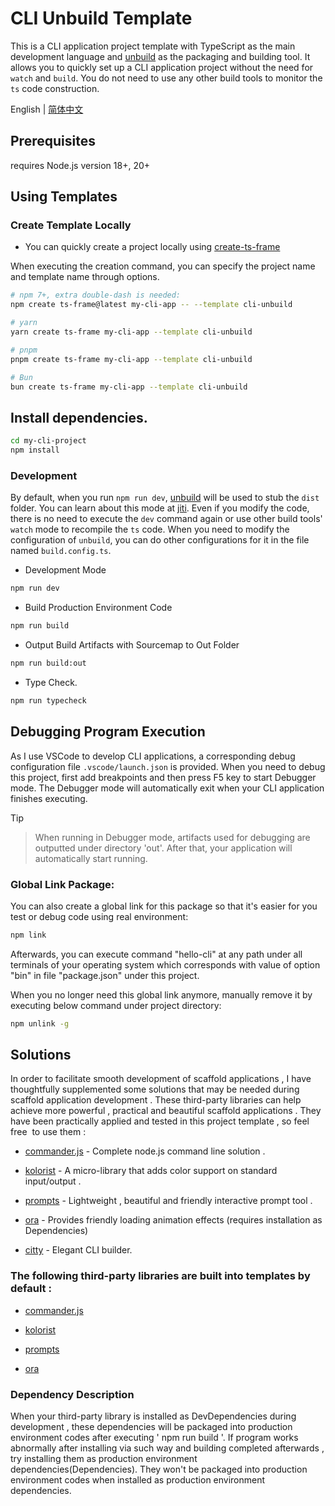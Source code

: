 # CLI Unbuild Template

This is a CLI application project template with TypeScript as the main development language and [unbuild](https://github.com/unjs/unbuild) as the packaging and building tool. It allows you to quickly set up a CLI application project without the need for `watch` and `build`. You do not need to use any other build tools to monitor the `ts` code construction.

English | [简体中文](https://github.com/hacxy/cli-template/blob/main/README_zh.md)

## Prerequisites

requires Node.js version 18+, 20+

## Using Templates

### Create Template Locally

- You can quickly create a project locally using [create-ts-frame](https://github.com/hacxy/create-ts-frame)

When executing the creation command, you can specify the project name and template name through options.

```sh
# npm 7+, extra double-dash is needed:
npm create ts-frame@latest my-cli-app -- --template cli-unbuild

# yarn
yarn create ts-frame my-cli-app --template cli-unbuild

# pnpm
pnpm create ts-frame my-cli-app --template cli-unbuild

# Bun
bun create ts-frame my-cli-app --template cli-unbuild
```

## Install dependencies.

```sh
cd my-cli-project
npm install
```

### Development

By default, when you run `npm run dev`, [unbuild](https://github.com/unjs/unbuild) will be used to stub the `dist` folder. You can learn about this mode at [jiti](https://github.com/unjs/jiti). Even if you modify the code, there is no need to execute the `dev` command again or use other build tools' `watch` mode to recompile the `ts` code. When you need to modify the configuration of `unbuild`, you can do other configurations for it in the file named `build.config.ts`.

- Development Mode

```sh
npm run dev
```

- Build Production Environment Code

```sh
npm run build
```

- Output Build Artifacts with Sourcemap to Out Folder

```sh
npm run build:out
```

- Type Check.

```sh
npm run typecheck
```

## Debugging Program Execution

As I use VSCode to develop CLI applications, a corresponding debug configuration file `.vscode/launch.json` is provided. When you need to debug this project, first add breakpoints and then press F5 key to start Debugger mode. The Debugger mode will automatically exit when your CLI application finishes executing.

> [!TIP]

> When running in Debugger mode, artifacts used for debugging are outputted under directory 'out'. After that, your application will automatically start running.

### Global Link Package:

You can also create a global link for this package so that it's easier for you test or debug code using real environment:

```sh
npm link
```

Afterwards, you can execute command "hello-cli" at any path under all terminals of your operating system which corresponds with value of option "bin" in file "package.json" under this project.

When you no longer need this global link anymore, manually remove it by executing below command under project directory:

```sh
npm unlink -g
```

## Solutions

In order to facilitate smooth development of scaffold applications , I have thoughtfully supplemented some solutions that may be needed during scaffold application development . These third-party libraries can help achieve more powerful , practical and beautiful scaffold applications . They have been practically applied and tested in this project template , so feel free  to use them :

- [commander.js](https://github.com/tj/commander.js) - Complete node.js command line solution .

- [kolorist](https://github.com/marvinhagemeister/kolorist) - A micro-library that adds color support on standard input/output .

- [prompts](https://github.com/terkelg/prompts) - Lightweight , beautiful and friendly interactive prompt tool .

- [ora](https://github.com/sindresorhus/ora) - Provides friendly loading animation effects (requires installation as Dependencies)

- [citty](https://github.com/unjs/citty) - Elegant CLI builder.

### The following third-party libraries are built into templates by default :

- [commander.js](https://github.com/tj/commander.js)

- [kolorist](https://github.com/marvinhagemeister/kolorist)

- [prompts](https://github.com/terkelg/prompts)

- [ora](https://github.com/sindresorhus/ora)

### Dependency Description

When your third-party library is installed as DevDependencies during development , these dependencies will be packaged into production environment codes after executing ' npm run build '. If program works abnormally after installing via such way and building completed afterwards , try installing them as production environment dependencies(Dependencies). They won't be packaged into production environment codes when installed as production environment dependencies.
